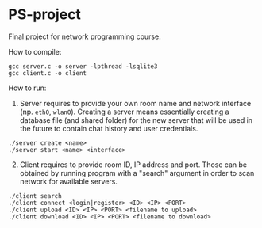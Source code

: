 # PS-project
Final project for network programming course.

How to compile:
```
gcc server.c -o server -lpthread -lsqlite3
gcc client.c -o client
```

How to run:
1. Server requires to provide your own room name and network interface (np. `eth0`, `wlan0`). Creating a server means essentially creating a database file (and shared folder) for the new server that will be used in the future to contain chat history and user credentials.
```
./server create <name>
./server start <name> <interface>
```
2. Client requires to provide room ID, IP address and port. Those can be obtained by running program with a "search" argument in order to scan network for available servers.
```
./client search
./client connect <login|register> <ID> <IP> <PORT>
./client upload <ID> <IP> <PORT> <filename to upload>
./client download <ID> <IP> <PORT> <filename to download>
```
